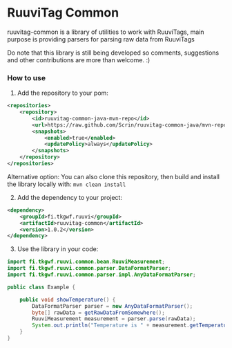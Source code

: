 # RuuviTag Common

ruuvitag-common is a library of utilities to work with RuuviTags, main purpose is providing parsers for parsing raw data from RuuviTags

Do note that this library is still being developed so comments, suggestions and other contributions are more than welcome. :)

### How to use

1. Add the repository to your pom:

```xml
<repositories>
    <repository>
        <id>ruuvitag-common-java-mvn-repo</id>
        <url>https://raw.github.com/Scrin/ruuvitag-common-java/mvn-repo/</url>
        <snapshots>
            <enabled>true</enabled>
            <updatePolicy>always</updatePolicy>
        </snapshots>
    </repository>
</repositories>
```

Alternative option: You can also clone this repository, then build and install the library locally with: `mvn clean install`

2. Add the dependency to your project:

```xml
<dependency>
    <groupId>fi.tkgwf.ruuvi</groupId>
    <artifactId>ruuvitag-common</artifactId>
    <version>1.0.2</version>
</dependency>
```

3. Use the library in your code:

```java
import fi.tkgwf.ruuvi.common.bean.RuuviMeasurement;
import fi.tkgwf.ruuvi.common.parser.DataFormatParser;
import fi.tkgwf.ruuvi.common.parser.impl.AnyDataFormatParser;

public class Example {

    public void showTemperature() {
        DataFormatParser parser = new AnyDataFormatParser();
        byte[] rawData = getRawDataFromSomewhere();
        RuuviMeasurement measurement = parser.parse(rawData);
        System.out.println("Temperature is " + measurement.getTemperature());
    }
}
```
